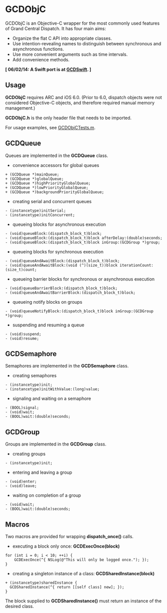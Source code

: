 # GCDObjC

GCDObjC is an Objective-C wrapper for the most commonly used features of Grand Central Dispatch.  It has four main aims:

* Organize the flat C API into appropriate classes.
* Use intention-revealing names to distinguish between synchronous and asynchronous functions. 
* Use more convenient arguments such as time intervals.
* Add convenience methods.

**[ 06/02/14: A Swift port is at [GCDSwift](https://github.com/mjmsmith/gcdswift). ]**

## Usage

__GCDObjC__ requires ARC and iOS 6.0.  (Prior to 6.0, dispatch objects were not considered Objective-C objects, and therefore required manual memory management.)

__GCDObjC.h__ is the only header file that needs to be imported.

For usage examples, see [GCDObjCTests.m](https://github.com/mjmsmith/gcdobjc/blob/master/GCDObjCTests/GCDObjCTests.m).

## GCDQueue

Queues are implemented in the __GCDQueue__ class.

* convenience accessors for global queues

```objc
+ (GCDQueue *)mainQueue;
+ (GCDQueue *)globalQueue;
+ (GCDQueue *)highPriorityGlobalQueue;
+ (GCDQueue *)lowPriorityGlobalQueue;
+ (GCDQueue *)backgroundPriorityGlobalQueue;
```

* creating serial and concurrent queues

```objc
- (instancetype)initSerial;
- (instancetype)initConcurrent;
```

* queueing blocks for asynchronous execution

```objc
- (void)queueBlock:(dispatch_block_t)block;
- (void)queueBlock:(dispatch_block_t)block afterDelay:(double)seconds;
- (void)queueBlock:(dispatch_block_t)block inGroup:(GCDGroup *)group;
```

* queueing blocks for synchronous execution

```objc
- (void)queueAndAwaitBlock:(dispatch_block_t)block;
- (void)queueAndAwaitBlock:(void (^)(size_t))block iterationCount:(size_t)count;
```

* queueing barrier blocks for synchronous or asynchronous execution

```objc
- (void)queueBarrierBlock:(dispatch_block_t)block;
- (void)queueAndAwaitBarrierBlock:(dispatch_block_t)block;
```

* queueing notify blocks on groups

```objc
- (void)queueNotifyBlock:(dispatch_block_t)block inGroup:(GCDGroup *)group;
```

* suspending and resuming a queue

```objc
- (void)suspend;
- (void)resume;
```

## GCDSemaphore

Semaphores are implemented in the __GCDSemaphore__ class.

* creating semaphores

```objc
- (instancetype)init;
- (instancetype)initWithValue:(long)value;
```

* signaling and waiting on a semaphore

```objc
- (BOOL)signal;
- (void)wait;
- (BOOL)wait:(double)seconds;
```

## GCDGroup

Groups are implemented in the __GCDGroup__ class.

* creating groups

```objc
- (instancetype)init;
```

* entering and leaving a group

```objc
- (void)enter;
- (void)leave;
```

* waiting on completion of a group

```objc
- (void)wait;
- (BOOL)wait:(double)seconds;
```

## Macros

Two macros are provided for wrapping __dispatch_once()__ calls.

* executing a block only once: __GCDExecOnce(block)__

```objc
for (int i = 0; i < 10; ++i) {
    GCDExecOnce(^{ NSLog(@"This will only be logged once."); });
}
```

* creating a singleton instance of a class: __GCDSharedInstance(block)__

```objc
+ (instancetype)sharedInstance {
  GCDSharedInstance(^{ return [[self class] new]; });
}
```

The block supplied to __GCDSharedInstance()__ must return an instance of the desired class.
